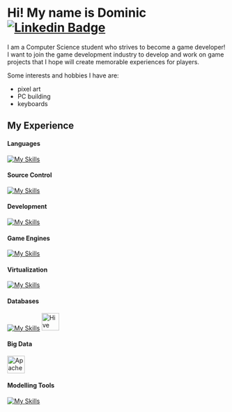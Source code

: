 # Hi! My name is Dominic [![Linkedin Badge](https://img.shields.io/badge/-LinkedIn-blue?style=flat-square&logo=Linkedin&logoColor=white&link=https://www.linkedin.com/in/phamdominic/)](http://www.linkedin.com/in/phamdominic)

<p>
I am a Computer Science student who strives to become a game developer! <br>
I want to join the game development industry to develop and work on game projects that I hope will create memorable experiences for players. </p>

Some interests and hobbies I have are: 
* pixel art
* PC building
* keyboards

## My Experience 
#### Languages
[![My Skills](https://skillicons.dev/icons?i=js,html,css,c,cpp,cs,python,scala)](https://skillicons.dev)

#### Source Control 
[![My Skills](https://skillicons.dev/icons?i=git,azure)](https://skillicons.dev)

#### Development 
[![My Skills](https://skillicons.dev/icons?i=visualstudio,vscode)](https://skillicons.dev)

#### Game Engines
[![My Skills](https://skillicons.dev/icons?i=unity)](https://skillicons.dev)

#### Virtualization 
[![My Skills](https://skillicons.dev/icons?i=docker,virtualbox)](https://skillicons.dev)

#### Databases
[![My Skills](https://skillicons.dev/icons?i=mysql)](https://skillicons.dev) 
<img width="40" src="https://github.com/marwin1991/profile-technology-icons/assets/136815194/ef235485-5e32-4d25-8c49-5dbe77e50f3e" alt="Hive" title="Hive"/>

#### Big Data 
<img width="40" src="https://user-images.githubusercontent.com/25181517/184357834-eba1eee1-6074-4b9c-8ed3-5373868096cc.png" alt="Apache Spark" title="Apache Spark"/>

#### Modelling Tools
[![My Skills](https://skillicons.dev/icons?i=blender)](https://skillicons.dev) 
